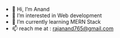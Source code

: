 - 👋 Hi, I’m Anand
- 👀 I’m interested in Web development
- 🌱 I’m currently learning MERN Stack
- 📫  reach me at : rajanand765@gmail.com

<!---
anandrajt1/anandrajt1 is a ✨ special ✨ repository because its `README.md` (this file) appears on your GitHub profile.
You can click the Preview link to take a look at your changes.
--->
